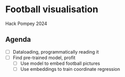 # Football visualisation

Hack Pompey 2024

## Agenda

- [ ] Dataloading, programmatically reading it
- [ ] Find pre-trained model, profit
  - [ ] Use model to embed football pictures
  - [ ] Use embeddings to train coordinate regression
